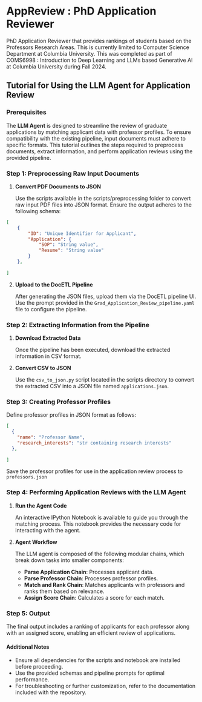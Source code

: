 # AppReview : PhD Application Reviewer
PhD Application Reviewer that provides rankings of students based on the Professors Research Areas. This is currently limited to Computer Science Department at Columbia University.
This was completed as part of COMS6998 : Introduction to Deep Learning and LLMs based Generative AI at Columbia University during Fall 2024.

## Tutorial for Using the LLM Agent for Application Review

### Prerequisites

The <b>LLM Agent</b> is designed to streamline the review of graduate applications by matching applicant data with professor profiles. To ensure compatibility with the existing pipeline, input documents must adhere to specific formats. This tutorial outlines the steps required to preprocess documents, extract information, and perform application reviews using the provided pipeline.

### Step 1: Preprocessing Raw Input Documents

1. <b>Convert PDF Documents to JSON</b>

    Use the scripts available in the scripts/preprocessing folder to convert raw input PDF files into JSON format. Ensure the output adheres to the following schema:

<!-- Input documents to be sent to DocETL need to be in a specific format to use the existing pipeline. A few scripts are available in the scripts/preprocessing folder that can help convert the raw input pdfs to JSON. Below is the expected JSON schema -->
```json
[
    {
        "ID": "Unique Identifier for Applicant",
        "Application": {
            "SOP": "String value",
            "Resume": "String value"
        }
    },
    
]
```

2. <b>Upload to the DocETL Pipeline</b>

    After generating the JSON files, upload them via the DocETL pipeline UI.
    Use the prompt provided in the `Grad_Application_Review_pipeline.yaml` file to configure the pipeline.

### Step 2: Extracting Information from the Pipeline

1.	<b>Download Extracted Data</b>

    Once the pipeline has been executed, download the extracted information in CSV format.

2.	<b>Convert CSV to JSON</b>

    Use the `csv_to_json.py` script located in the scripts directory to convert the extracted CSV into a JSON file named `applications.json`.
<!-- - Upload the created documents to the DocETL pipeline UI and use the prompt available in the Grad_Application_Review_pipeline.yaml
- After running the pipeline download the extracted information in the csv format and run csv_to_json.py available under scripts to generate the applications.json
- Create professor profiles to be used to perform matching of the applicants. The expected JSON schema is as follows: -->

### Step 3: Creating Professor Profiles

Define professor profiles in JSON format as follows:

```json
[
  {
    "name": "Professor Name",
    "research_interests": "str containing research interests"
  },
  
]
```
Save the professor profiles for use in the application review process to `professors.json`


### Step 4: Performing Application Reviews with the LLM Agent

1.	<b>Run the Agent Code</b>

    An interactive IPython Notebook is available to guide you through the matching process. This notebook provides the necessary code for interacting with the agent.

2.	<b>Agent Workflow</b>

    The LLM agent is composed of the following modular chains, which break down tasks into smaller components:
    - <b>Parse Application Chain</b>: Processes applicant data.
    - <b>Parse Professor Chain</b>: Processes professor profiles.
    - <b>Match and Rank Chain</b>: Matches applicants with professors and ranks them based on relevance.
    - <b>Assign Score Chain</b>: Calculates a score for each match.

### Step 5: Output

The final output includes a ranking of applicants for each professor along with an assigned score, enabling an efficient review of applications.

#### Additional Notes

- Ensure all dependencies for the scripts and notebook are installed before proceeding.
- Use the provided schemas and pipeline prompts for optimal performance.
- For troubleshooting or further customization, refer to the documentation included with the repository.
<!-- - Now you should be ready to run the Langchain agent to perform the application reviews

- An ipython notebook available here <> contains the code required to perform the matching. 
- The agent composes of the following chains which break down the tasks into smaller components
```
- parse application chain 
- parse professor chain
- match and rank chain
- assign score chain
```

- The final output shows a ranking along with a score for each professor.  -->


